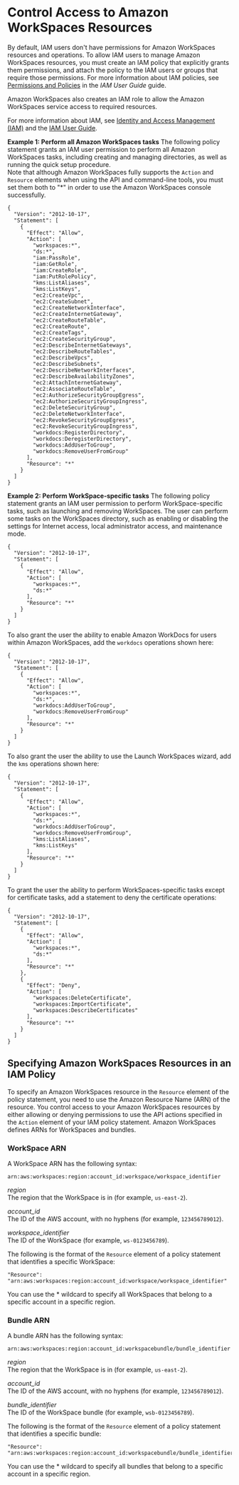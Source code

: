 # Control Access to Amazon WorkSpaces Resources<a name="workspaces-access-control"></a>

By default, IAM users don't have permissions for Amazon WorkSpaces resources and operations\. To allow IAM users to manage Amazon WorkSpaces resources, you must create an IAM policy that explicitly grants them permissions, and attach the policy to the IAM users or groups that require those permissions\. For more information about IAM policies, see [Permissions and Policies](http://docs.aws.amazon.com/IAM/latest/UserGuide/PermissionsAndPolicies.html) in the *IAM User Guide* guide\.

Amazon WorkSpaces also creates an IAM role to allow the Amazon WorkSpaces service access to required resources\.

For more information about IAM, see [Identity and Access Management \(IAM\)](http://aws.amazon.com/iam) and the [IAM User Guide](http://docs.aws.amazon.com/IAM/latest/UserGuide/)\.

**Example 1: Perform all Amazon WorkSpaces tasks**  <a name="perform-workspaces-tasks"></a>
The following policy statement grants an IAM user permission to perform all Amazon WorkSpaces tasks, including creating and managing directories, as well as running the quick setup procedure\.  
Note that although Amazon WorkSpaces fully supports the `Action` and `Resource` elements when using the API and command\-line tools, you must set them both to "\*" in order to use the Amazon WorkSpaces console successfully\.  

```
{
  "Version": "2012-10-17",
  "Statement": [
    {
      "Effect": "Allow",
      "Action": [
        "workspaces:*",
        "ds:*",
        "iam:PassRole", 
        "iam:GetRole", 
        "iam:CreateRole", 
        "iam:PutRolePolicy", 
        "kms:ListAliases",
        "kms:ListKeys",
        "ec2:CreateVpc", 
        "ec2:CreateSubnet", 
        "ec2:CreateNetworkInterface", 
        "ec2:CreateInternetGateway", 
        "ec2:CreateRouteTable", 
        "ec2:CreateRoute", 
        "ec2:CreateTags", 
        "ec2:CreateSecurityGroup", 
        "ec2:DescribeInternetGateways", 
        "ec2:DescribeRouteTables", 
        "ec2:DescribeVpcs", 
        "ec2:DescribeSubnets", 
        "ec2:DescribeNetworkInterfaces", 
        "ec2:DescribeAvailabilityZones", 
        "ec2:AttachInternetGateway", 
        "ec2:AssociateRouteTable", 
        "ec2:AuthorizeSecurityGroupEgress", 
        "ec2:AuthorizeSecurityGroupIngress", 
        "ec2:DeleteSecurityGroup", 
        "ec2:DeleteNetworkInterface", 
        "ec2:RevokeSecurityGroupEgress", 
        "ec2:RevokeSecurityGroupIngress",
        "workdocs:RegisterDirectory",
        "workdocs:DeregisterDirectory",
        "workdocs:AddUserToGroup",
        "workdocs:RemoveUserFromGroup"
      ],
      "Resource": "*"
    }
  ]
}
```

**Example 2: Perform WorkSpace\-specific tasks**  <a name="perform-workspace-specific-tasks"></a>
The following policy statement grants an IAM user permission to perform WorkSpace\-specific tasks, such as launching and removing WorkSpaces\. The user can perform some tasks on the WorkSpaces directory, such as enabling or disabling the settings for Internet access, local administrator access, and maintenance mode\.  

```
{
  "Version": "2012-10-17",
  "Statement": [
    {
      "Effect": "Allow",
      "Action": [
        "workspaces:*",
        "ds:*"
      ],
      "Resource": "*"
    }
  ]
}
```
To also grant the user the ability to enable Amazon WorkDocs for users within Amazon WorkSpaces, add the `workdocs` operations shown here:  

```
{
  "Version": "2012-10-17",
  "Statement": [
    {
      "Effect": "Allow",
      "Action": [
        "workspaces:*",
        "ds:*",
        "workdocs:AddUserToGroup",
        "workdocs:RemoveUserFromGroup"
      ],
      "Resource": "*"
    }
  ]
}
```
To also grant the user the ability to use the Launch WorkSpaces wizard, add the `kms` operations shown here:  

```
{
  "Version": "2012-10-17",
  "Statement": [
    {
      "Effect": "Allow",
      "Action": [
        "workspaces:*",
        "ds:*",
        "workdocs:AddUserToGroup",
        "workdocs:RemoveUserFromGroup",
        "kms:ListAliases",
        "kms:ListKeys"
      ],
      "Resource": "*"
    }
  ]
}
```
To grant the user the ability to perform WorkSpaces\-specific tasks except for certificate tasks, add a statement to deny the certificate operations:  

```
{
  "Version": "2012-10-17",
  "Statement": [
    {
      "Effect": "Allow",
      "Action": [
        "workspaces:*",
        "ds:*"
      ],
      "Resource": "*"
    },
    {
      "Effect": "Deny",
      "Action": [
        "workspaces:DeleteCertificate",
        "workspaces:ImportCertificate",
        "workspaces:DescribeCertificates"
      ],
      "Resource": "*"
    }
  ]
}
```

## Specifying Amazon WorkSpaces Resources in an IAM Policy<a name="wsp_iam_resource"></a>

To specify an Amazon WorkSpaces resource in the `Resource` element of the policy statement, you need to use the Amazon Resource Name \(ARN\) of the resource\. You control access to your Amazon WorkSpaces resources by either allowing or denying permissions to use the API actions specified in the `Action` element of your IAM policy statement\. Amazon WorkSpaces defines ARNs for WorkSpaces and bundles\.

### WorkSpace ARN<a name="wsp_arn_syntax"></a>

A WorkSpace ARN has the following syntax:

```
arn:aws:workspaces:region:account_id:workspace/workspace_identifier
```

*region*  
The region that the WorkSpace is in \(for example, `us-east-2`\)\.

*account\_id*  
The ID of the AWS account, with no hyphens \(for example, `123456789012`\)\.

*workspace\_identifier*  
The ID of the WorkSpace \(for example, `ws-0123456789`\)\.

The following is the format of the `Resource` element of a policy statement that identifies a specific WorkSpace:

```
"Resource": "arn:aws:workspaces:region:account_id:workspace/workspace_identifier"
```

You can use the \* wildcard to specify all WorkSpaces that belong to a specific account in a specific region\.

### Bundle ARN<a name="bundle_arn_syntax"></a>

A bundle ARN has the following syntax:

```
arn:aws:workspaces:region:account_id:workspacebundle/bundle_identifier
```

*region*  
The region that the WorkSpace is in \(for example, `us-east-2`\)\.

*account\_id*  
The ID of the AWS account, with no hyphens \(for example, `123456789012`\)\.

*bundle\_identifier*  
The ID of the WorkSpace bundle \(for example, `wsb-0123456789`\)\.

The following is the format of the `Resource` element of a policy statement that identifies a specific bundle:

```
"Resource": "arn:aws:workspaces:region:account_id:workspacebundle/bundle_identifier"
```

You can use the \* wildcard to specify all bundles that belong to a specific account in a specific region\.
